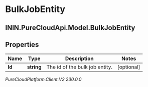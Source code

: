 # BulkJobEntity

## ININ.PureCloudApi.Model.BulkJobEntity

## Properties

|Name | Type | Description | Notes|
|------------ | ------------- | ------------- | -------------|
| **Id** | **string** | The id of the bulk job entity. | [optional] |



_PureCloudPlatform.Client.V2 230.0.0_
